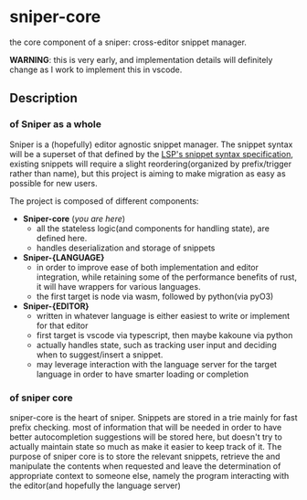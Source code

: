 # sniper-core

the core component of a sniper: cross-editor snippet manager.

**WARNING**: this is very early, and implementation details will definitely change as I work to implement this in vscode. 

## Description 

### of Sniper as a whole

Sniper is a (hopefully) editor agnostic snippet manager. The snippet syntax will be a superset of that defined by the [LSP's snippet syntax specification](https://github.com/microsoft/language-server-protocol/blob/master/snippetSyntax.md), existing snippets will require a slight reordering(organized by prefix/trigger rather than name), but this project is aiming to make migration as easy as possible for new users.

The project is composed of different components:

- **Sniper-core** (*you are here*)
    - all the stateless logic(and components for handling state), are defined here.
    - handles deserialization and storage of snippets
- **Sniper-{LANGUAGE}**
    - in order to improve ease of both implementation and editor integration, while retaining some of the performance benefits of rust, it will have wrappers for various languages.
    - the first target is node via wasm, followed by python(via pyO3)
- **Sniper-{EDITOR}**
    - written in whatever language is either easiest to write or implement for that editor
    - first target is vscode via typescript, then maybe kakoune via python
    - actually handles state, such as tracking user input and deciding when to suggest/insert a snippet.
    - may leverage interaction with the language server for the target language in order to have smarter loading or completion

### of sniper core

sniper-core is the heart of sniper. Snippets are stored in a trie mainly for fast prefix checking. most of information that will be needed in order to have better autocompletion suggestions will be stored here, but doesn't try to actually maintain state so much as make it easier to keep track of it. The purpose of sniper core is to store the relevant snippets, retrieve the and manipulate the contents when requested and leave the determination of appropriate context to someone else, namely the program interacting with the editor(and hopefully the language server)